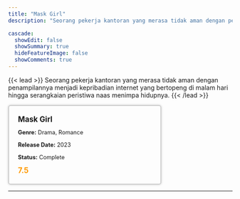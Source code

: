 ```yaml
---
title: "Mask Girl"
description: "Seorang pekerja kantoran yang merasa tidak aman dengan penampilannya menjadi kepribadian internet yang bertopeng di malam hari hingga serangkaian peristiwa naas menimpa hidupnya."

cascade:
  showEdit: false
  showSummary: true
  hideFeatureImage: false
  showComments: true
---
```


{{< lead >}}
Seorang pekerja kantoran yang merasa tidak aman dengan penampilannya menjadi kepribadian internet yang bertopeng di malam hari hingga serangkaian peristiwa naas menimpa hidupnya.
{{< /lead >}}

<style>

/* CSS for the movie information box */
        .movie-box {
            width: 300px;
            padding: 20px;
            border: 2px solid #ccc; /* Border added */
            border-radius: 5px;
            box-shadow: 0 0 5px rgba(0, 0, 0, 0.2);
        }

        /* CSS for movie title */
        .movie-title {
            font-size: 1.2em;
            font-weight: bold;
            margin-bottom: 10px;
        }

        /* CSS for movie details */
        .movie-details {
            font-size: 0.9em;
            margin-bottom: 10px;
        }

        /* CSS for movie rating */
        .movie-rating {
            font-size: 1.2em;
            font-weight: bold;
            color: #ff9900; /* IMDb's rating color */
        }
</style>

 <div class="movie-box">
        <div class="movie-title">Mask Girl</div>
        <div class="movie-details">
            <p><strong>Genre:</strong> Drama, Romance</p>
            <p><strong>Release Date:</strong> 2023</p>
            <p><strong>Status:</strong> Complete</p>
        </div>
        <div class="movie-rating">7.5</div>
    </div>

---
